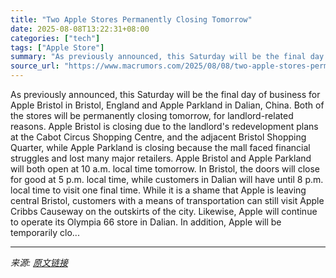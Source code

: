 ```yaml
---
title: "Two Apple Stores Permanently Closing Tomorrow"
date: 2025-08-08T13:22:31+08:00
categories: ["tech"]
tags: ["Apple Store"]
summary: "As previously announced, this Saturday will be the final day of business for Apple Bristol in Bristol, England and Apple Parkland in Dalian, China. Both of the stores will be permanently closing tomor"
source_url: "https://www.macrumors.com/2025/08/08/two-apple-stores-permanently-closing-tomorrow/"
---
```


As previously announced, this Saturday will be the final day of business for Apple Bristol in Bristol, England and Apple Parkland in Dalian, China. Both of the stores will be permanently closing tomorrow, for landlord-related reasons. Apple Bristol is closing due to the landlord's redevelopment plans at the Cabot Circus Shopping Centre, and the adjacent Bristol Shopping Quarter, while Apple Parkland is closing because the mall faced financial struggles and lost many major retailers. Apple Bristol and Apple Parkland will both open at 10 a.m. local time tomorrow. In Bristol, the doors will close for good at 5 p.m. local time, while customers in Dalian will have until 8 p.m. local time to visit one final time. While it is a shame that Apple is leaving central Bristol, customers with a means of transportation can still visit Apple Cribbs Causeway on the outskirts of the city. Likewise, Apple will continue to operate its Olympia 66 store in Dalian. In addition, Apple will be temporarily clo...

---

*来源: [原文链接](https://www.macrumors.com/2025/08/08/two-apple-stores-permanently-closing-tomorrow/)*
